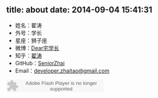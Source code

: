 title: about
date: 2014-09-04 15:41:31
---

- 姓名：翟涛
- 外号：学长
- 星座：狮子座
- 微博：[Dear宅学长](http://weibo.com/2292032577)
- 知乎：[翟涛](http://www.zhihu.com/people/zhai-tao)
- GitHub：[SeniorZhai](https://github.com/seniorzhai)
- Email：<developer.zhaitao@gmail.com>

<embed src="http://www.xiami.com/widget/0_1773340641/singlePlayer.swf" type="application/x-shockwave-flash" width="257" height="33" wmode="transparent"></embed>
